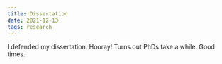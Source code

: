 ```yaml
---
title: Dissertation
date: 2021-12-13
tags: research
---
```


I defended my dissertation. Hooray! Turns out PhDs take a while. Good times.
